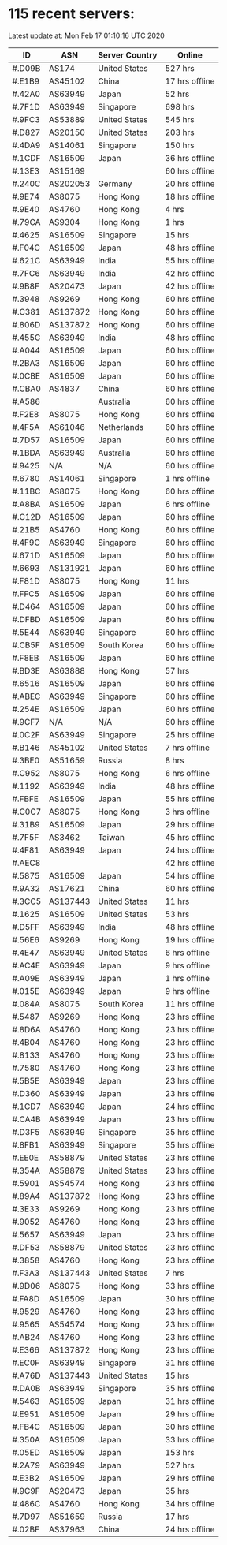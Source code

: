 # 115 recent servers:

Latest update at: Mon Feb 17 01:10:16 UTC 2020

| ID | ASN | Server Country | Online |
| -- | --- | -------------- | ------ |
| #.D09B | AS174 | United States | 527 hrs |
| #.E1B9 | AS45102 | China | 17 hrs offline |
| #.42A0 | AS63949 | Japan | 52 hrs |
| #.7F1D | AS63949 | Singapore | 698 hrs |
| #.9FC3 | AS53889 | United States | 545 hrs |
| #.D827 | AS20150 | United States | 203 hrs |
| #.4DA9 | AS14061 | Singapore | 150 hrs |
| #.1CDF | AS16509 | Japan | 36 hrs offline |
| #.13E3 | AS15169 |  | 60 hrs offline |
| #.240C | AS202053 | Germany | 20 hrs offline |
| #.9E74 | AS8075 | Hong Kong | 18 hrs offline |
| #.9E40 | AS4760 | Hong Kong | 4 hrs |
| #.79CA | AS9304 | Hong Kong | 1 hrs |
| #.4625 | AS16509 | Singapore | 15 hrs |
| #.F04C | AS16509 | Japan | 48 hrs offline |
| #.621C | AS63949 | India | 55 hrs offline |
| #.7FC6 | AS63949 | India | 42 hrs offline |
| #.9B8F | AS20473 | Japan | 42 hrs offline |
| #.3948 | AS9269 | Hong Kong | 60 hrs offline |
| #.C381 | AS137872 | Hong Kong | 60 hrs offline |
| #.806D | AS137872 | Hong Kong | 60 hrs offline |
| #.455C | AS63949 | India | 48 hrs offline |
| #.A044 | AS16509 | Japan | 60 hrs offline |
| #.2BA3 | AS16509 | Japan | 60 hrs offline |
| #.0CBE | AS16509 | Japan | 60 hrs offline |
| #.CBA0 | AS4837 | China | 60 hrs offline |
| #.A586 |  | Australia | 60 hrs offline |
| #.F2E8 | AS8075 | Hong Kong | 60 hrs offline |
| #.4F5A | AS61046 | Netherlands | 60 hrs offline |
| #.7D57 | AS16509 | Japan | 60 hrs offline |
| #.1BDA | AS63949 | Australia | 60 hrs offline |
| #.9425 | N/A | N/A | 60 hrs offline |
| #.6780 | AS14061 | Singapore | 1 hrs offline |
| #.11BC | AS8075 | Hong Kong | 60 hrs offline |
| #.A8BA | AS16509 | Japan | 6 hrs offline |
| #.C12D | AS16509 | Japan | 60 hrs offline |
| #.21B5 | AS4760 | Hong Kong | 60 hrs offline |
| #.4F9C | AS63949 | Singapore | 60 hrs offline |
| #.671D | AS16509 | Japan | 60 hrs offline |
| #.6693 | AS131921 | Japan | 60 hrs offline |
| #.F81D | AS8075 | Hong Kong | 11 hrs |
| #.FFC5 | AS16509 | Japan | 60 hrs offline |
| #.D464 | AS16509 | Japan | 60 hrs offline |
| #.DFBD | AS16509 | Japan | 60 hrs offline |
| #.5E44 | AS63949 | Singapore | 60 hrs offline |
| #.CB5F | AS16509 | South Korea | 60 hrs offline |
| #.F8EB | AS16509 | Japan | 60 hrs offline |
| #.BD3E | AS63888 | Hong Kong | 57 hrs |
| #.6516 | AS16509 | Japan | 60 hrs offline |
| #.ABEC | AS63949 | Singapore | 60 hrs offline |
| #.254E | AS16509 | Japan | 60 hrs offline |
| #.9CF7 | N/A | N/A | 60 hrs offline |
| #.0C2F | AS63949 | Singapore | 25 hrs offline |
| #.B146 | AS45102 | United States | 7 hrs offline |
| #.3BE0 | AS51659 | Russia | 8 hrs |
| #.C952 | AS8075 | Hong Kong | 6 hrs offline |
| #.1192 | AS63949 | India | 48 hrs offline |
| #.FBFE | AS16509 | Japan | 55 hrs offline |
| #.C0C7 | AS8075 | Hong Kong | 3 hrs offline |
| #.31B9 | AS16509 | Japan | 29 hrs offline |
| #.7F5F | AS3462 | Taiwan | 45 hrs offline |
| #.4F81 | AS63949 | Japan | 24 hrs offline |
| #.AEC8 |  |  | 42 hrs offline |
| #.5875 | AS16509 | Japan | 54 hrs offline |
| #.9A32 | AS17621 | China | 60 hrs offline |
| #.3CC5 | AS137443 | United States | 11 hrs |
| #.1625 | AS16509 | United States | 53 hrs |
| #.D5FF | AS63949 | India | 48 hrs offline |
| #.56E6 | AS9269 | Hong Kong | 19 hrs offline |
| #.4E47 | AS63949 | United States | 6 hrs offline |
| #.AC4E | AS63949 | Japan | 9 hrs offline |
| #.A09E | AS63949 | Japan | 1 hrs offline |
| #.015E | AS63949 | Japan | 9 hrs offline |
| #.084A | AS8075 | South Korea | 11 hrs offline |
| #.5487 | AS9269 | Hong Kong | 23 hrs offline |
| #.8D6A | AS4760 | Hong Kong | 23 hrs offline |
| #.4B04 | AS4760 | Hong Kong | 23 hrs offline |
| #.8133 | AS4760 | Hong Kong | 23 hrs offline |
| #.7580 | AS4760 | Hong Kong | 23 hrs offline |
| #.5B5E | AS63949 | Japan | 23 hrs offline |
| #.D360 | AS63949 | Japan | 23 hrs offline |
| #.1CD7 | AS63949 | Japan | 24 hrs offline |
| #.CA4B | AS63949 | Japan | 23 hrs offline |
| #.D3F5 | AS63949 | Singapore | 35 hrs offline |
| #.8FB1 | AS63949 | Singapore | 35 hrs offline |
| #.EE0E | AS58879 | United States | 23 hrs offline |
| #.354A | AS58879 | United States | 23 hrs offline |
| #.5901 | AS54574 | Hong Kong | 23 hrs offline |
| #.89A4 | AS137872 | Hong Kong | 23 hrs offline |
| #.3E33 | AS9269 | Hong Kong | 23 hrs offline |
| #.9052 | AS4760 | Hong Kong | 23 hrs offline |
| #.5657 | AS63949 | Japan | 23 hrs offline |
| #.DF53 | AS58879 | United States | 23 hrs offline |
| #.3858 | AS4760 | Hong Kong | 23 hrs offline |
| #.F3A3 | AS137443 | United States | 7 hrs |
| #.9D06 | AS8075 | Hong Kong | 33 hrs offline |
| #.FA8D | AS16509 | Japan | 30 hrs offline |
| #.9529 | AS4760 | Hong Kong | 23 hrs offline |
| #.9565 | AS54574 | Hong Kong | 23 hrs offline |
| #.AB24 | AS4760 | Hong Kong | 23 hrs offline |
| #.E366 | AS137872 | Hong Kong | 23 hrs offline |
| #.EC0F | AS63949 | Singapore | 31 hrs offline |
| #.A76D | AS137443 | United States | 15 hrs |
| #.DA0B | AS63949 | Singapore | 35 hrs offline |
| #.5463 | AS16509 | Japan | 31 hrs offline |
| #.E951 | AS16509 | Japan | 29 hrs offline |
| #.FB4C | AS16509 | Japan | 30 hrs offline |
| #.350A | AS16509 | Japan | 33 hrs offline |
| #.05ED | AS16509 | Japan | 153 hrs |
| #.2A79 | AS63949 | Japan | 527 hrs |
| #.E3B2 | AS16509 | Japan | 29 hrs offline |
| #.9C9F | AS20473 | Japan | 35 hrs |
| #.486C | AS4760 | Hong Kong | 34 hrs offline |
| #.7D97 | AS51659 | Russia | 17 hrs |
| #.02BF | AS37963 | China | 24 hrs offline |

